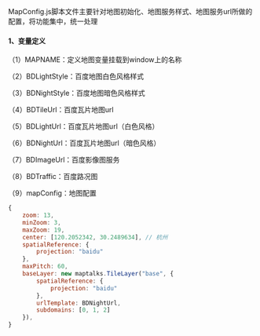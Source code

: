 MapConfig.js脚本文件主要针对地图初始化、地图服务样式、地图服务url所做的配置，将功能集中，统一处理

#### 1、变量定义
（1）MAPNAME：定义地图变量挂载到window上的名称

（2）BDLightStyle：百度地图白色风格样式

（3）BDNightStyle：百度地图暗色风格样式

（4）BDTileUrl：百度瓦片地图url

（5）BDLightUrl：百度瓦片地图url（白色风格）

（6）BDNightUrl：百度瓦片地图url（暗色风格）

（7）BDImageUrl：百度影像图服务

（8）BDTraffic：百度路况图

（9）mapConfig：地图配置

```javascript
{
    zoom: 13,
    minZoom: 3,
    maxZoom: 19,
    center: [120.2052342, 30.2489634], // 杭州
    spatialReference: {
        projection: "baidu"
    },
    maxPitch: 60,
    baseLayer: new maptalks.TileLayer("base", {
        spatialReference: {
            projection: "baidu"
        },
        urlTemplate: BDNightUrl,
        subdomains: [0, 1, 2]
    }),
}
```
